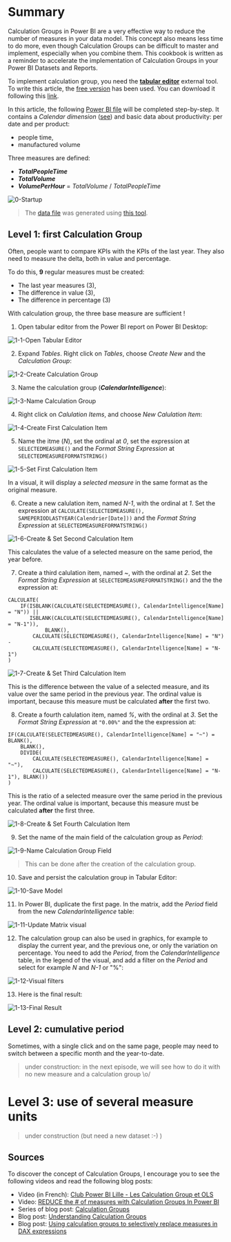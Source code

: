 # Summary

Calculation Groups in Power BI are a very effective way to reduce the number of measures in your data model. This concept also means less time to do more, even though Calculation Groups can be difficult to master and implement, especially when you combine them. This cookbook is written as a reminder to accelerate the implementation of Calculation Groups in your Power BI Datasets and Reports.

To implement calculation group, you need the **[tabular editor](https://tabulareditor.com/)** external tool.
To write this article, the [free version](https://tabulareditor.github.io/) has been used. You can download it following this [link](https://github.com/TabularEditor/TabularEditor/releases).

In this article, the following [Power BI file](./CalculationGroup-0-Startup.pbix) will be completed step-by-step. It contains a *Calendar dimension* ([see](../DateDimension/README.md)) and basic data about productivity: per date and per product:
- people time,
- manufactured volume

Three measures are defined:
- ***TotalPeopleTime***
- ***TotalVolume***
- ***VolumePerHour*** = *TotalVolume* / *TotalPeopleTime*

![0-Startup](./Resources/0-Startup.png)


> The [data file](./Resources/productivityData-20190101-20220518.csv) was generated using [this tool](https://github.com/EhRom/DataGenerator).

## Level 1: first Calculation Group

Often, people want to compare KPIs with the KPIs of the last year. They also need to measure the delta, both in value and percentage.

To do this, **9** regular measures must be created:
- The last year measures (3),
- The difference in value  (3),
- The difference in percentage (3)

With calculation group, the three base measure are sufficient !

1. Open tabular editor from the Power BI report on Power BI Desktop:

![1-1-Open Tabular Editor](./Resources/1-1-Open%20Tabular%20Editor.png)

2. Expand *Tables*. Right click on *Tables*, choose *Create New* and the *Calculation Group*:

![1-2-Create Calculation Group](./Resources/1-2-Create%20Calculation%20Group.png)

3. Name the calculation group (***CalendarIntelligence***):

![1-3-Name Calculation Group](./Resources/1-3-Name%20Calculation%20Group.png)

4. Right click on *Calulation Items*, and choose *New Calulation Item*:

![1-4-Create First Calculation Item](./Resources/1-4-Create%20First%20Calculation%20Item.png)

5. Name the itme (*N*), set the ordinal at *0*, set the expression at `SELECTEDMEASURE()` and the *Format String Expression* at `SELECTEDMEASUREFORMATSTRING()`

![1-5-Set First Calculation Item](./Resources/1-5-Set%20First%20Calculation%20Item.png)

In a visual, it will display a *selected measure* in the same format as the original measure.

6. Create a new calulation item, named *N-1*, with the ordinal at *1*. Set the expression at `CALCULATE(SELECTEDMEASURE(), SAMEPERIODLASTYEAR(Calendrier[Date]))` and the *Format String Expression* at `SELECTEDMEASUREFORMATSTRING()`

![1-6-Create & Set Second Calculation Item](./Resources/1-6-Create%20%26%20Set%20Second%20Calculation%20Item.png)

This calculates the value of a selected measure on the same period, the year before.

7. Create a third calulation item, named *~*, with the ordinal at *2*. Set the *Format String Expression* at `SELECTEDMEASUREFORMATSTRING()` and the the expression at:

``` dax
CALCULATE(
    IF(ISBLANK(CALCULATE(SELECTEDMEASURE(), CalendarIntelligence[Name] = "N")) ||
       ISBLANK(CALCULATE(SELECTEDMEASURE(), CalendarIntelligence[Name] = "N-1")),
            BLANK(),
        CALCULATE(SELECTEDMEASURE(), CalendarIntelligence[Name] = "N") -
        CALCULATE(SELECTEDMEASURE(), CalendarIntelligence[Name] = "N-1")
)
```

![1-7-Create & Set Third Calculation Item](./Resources/1-7-Create%20%26%20Set%20Third%20Calculation%20Item.png)

This is the difference between the value of a selected measure, and its value over the same period in the previous year. The ordinal value is important, because this measure must be calculated **after** the first two.

8. Create a fourth calulation item, named *%*, with the ordinal at *3*. Set the *Format String Expression* at `"0.00%"` and the the expression at:

``` dax
IF(CALCULATE(SELECTEDMEASURE(), CalendarIntelligence[Name] = "~") = BLANK(),
    BLANK(),
    DIVIDE(
        CALCULATE(SELECTEDMEASURE(), CalendarIntelligence[Name] = "~"), 
        CALCULATE(SELECTEDMEASURE(), CalendarIntelligence[Name] = "N-1"), BLANK())
)
```

This is the ratio of a selected measure over the same period in the previous year. The ordinal value is important, because this measure must be calculated **after** the first three.

![1-8-Create & Set Fourth Calculation Item](./Resources/1-8-Create%20%26%20Set%20Fourth%20Calculation%20Item.png)

9. Set the name of the main field of the calculation group as *Period*:

![1-9-Name Calculation Group Field](./Resources/1-9-Name%20Calculation%20Group%20Field.png)


> This can be done after the creation of the calculation group.

10. Save and persist the calculation group in Tabular Editor:

![1-10-Save Model](./Resources/1-10-Save%20Model.png)

11. In Power BI, duplicate the first page. In the matrix, add the *Period* field from the new *CalendarIntelligence* table:

![1-11-Update Matrix visual](./Resources/1-11-Update%20Matrix%20visual.png)

12. The calculation group can also be used in graphics, for example to display the current year, and the previous one, or only the variation on percentage. You need to add the *Period*, from the *CalendarIntelligence* table, in the legend of the visual, and add a filter on the *Period* and select for example *N* and *N-1* or "%":

![1-12-Visual filters](./Resources/1-12-Visual%20filters.png)

13. Here is the final result:

![1-13-Final Result](./Resources/1-13-Final%20Result.png)

## Level 2: cumulative period

Sometimes, with a single click and on the same page, people may need to switch between a specific month and the year-to-date.

> under construction: in the next episode, we will see how to do it with no new measure and a calculation group \o/

# Level 3: use of several measure units

> under construction (but need a new dataset :-) )

## Sources

To discover the concept of Calculation Groups, I encourage you to see the following videos and read the following blog posts:
- Video (in French): [Club Power BI Lille - Les Calculation Group et OLS](https://youtu.be/0AZyjE2syus?t=1008)
- Video: [REDUCE the # of measures with Calculation Groups In Power BI](https://youtu.be/vlnx7QUVYME)
- Series of blog post: [Calculation Groups](https://www.sqlbi.com/calculation-groups/)
- Blog post: [Understanding Calculation Groups](https://www.sqlbi.com/articles/understanding-calculation-groups/)
- Blog post: [Using calculation groups to selectively replace measures in DAX expressions](https://www.sqlbi.com/articles/using-calculation-groups-to-selectively-replace-measures-in-dax-expressions/)
